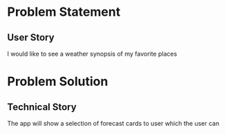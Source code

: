 # Problem Statement
## User Story
I would like to see a weather synopsis of my favorite places

# Problem Solution
## Technical Story
The app will show a selection of forecast cards to user which the user can
